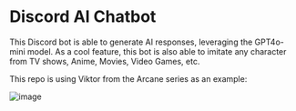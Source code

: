 # Discord AI Chatbot
This Discord bot is able to generate AI responses, leveraging the GPT4o-mini model. As a cool feature, this bot is also able to imitate any character from TV shows, Anime, Movies, Video Games, etc.  

This repo is using Viktor from the Arcane series as an example:

![image](https://github.com/user-attachments/assets/82cf85db-4179-42b6-a2cc-4f1f1946c9ae)
